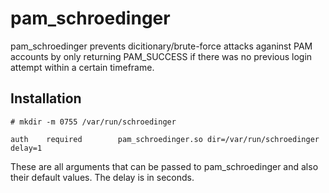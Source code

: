 pam_schroedinger
================

pam_schroedinger prevents dicitionary/brute-force attacks aganinst PAM accounts
by only returning PAM_SUCCESS if there was no previous login attempt within a
certain timeframe.

Installation
------------

    # mkdir -m 0755 /var/run/schroedinger

    auth    required        pam_schroedinger.so dir=/var/run/schroedinger delay=1

These are all arguments that can be passed to pam_schroedinger and also their
default values. The delay is in seconds.


